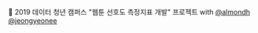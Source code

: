:1st_place_medal: 2019 데이터 청년 캠퍼스 "웹툰 선호도 측정지표 개발" 프로젝트 with [@almondh](https://github.com/almondh) [@jeongyeonee](https://github.com/jeongyeonee)
